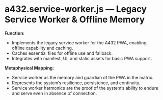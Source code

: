 # a432.service-worker.js — Legacy Service Worker & Offline Memory

**Function:**
- Implements the legacy service worker for the A432 PWA, enabling offline capability and caching.
- Caches essential files for offline use and fallback.
- Integrates with manifest, UI, and static assets for basic PWA support.

**Metaphysical Mapping:**
- Service worker as the memory and guardian of the PWA in the matrix.
- Represents the system’s resilience, persistence, and continuity.
- Service worker harmonics are the proof of the system’s ability to endure and serve even in absence of connection. 